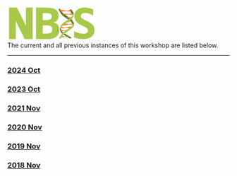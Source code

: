 <div class='wrapper-logo'><img class='logo' src='assets/logo.svg'></div>The current and all previous instances of this workshop are listed below.
<hr>
<div class='workshop-list'>
<h3><a href='https://NBISweden.github.io/workshop-r/2410/'>2024 Oct</a></h3><h3><a href='https://NBISweden.github.io/workshop-r/2310/'>2023 Oct</a></h3><h3><a href='https://NBISweden.github.io/workshop-r/2111/'>2021 Nov</a></h3><h3><a href='https://NBISweden.github.io/workshop-r/2011/'>2020 Nov</a></h3><h3><a href='https://NBISweden.github.io/workshop-r/1911/'>2019 Nov</a></h3><h3><a href='https://NBISweden.github.io/workshop-r/1811/'>2018 Nov</a></h3></div>
